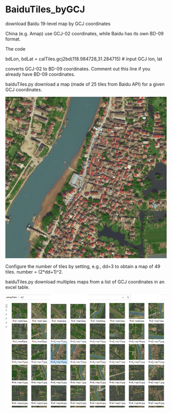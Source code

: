# BaiduTiles_byGCJ
download Baidu 19-level map by GCJ coordinates

China (e.g. Amap) use GCJ-02 coordinates, while Baidu has its own BD-09 format. 

The code

bdLon, bdLat = calTiles.gcj2bd(118.984728,31.284715)  # input GCJ lon, lat

converts  GCJ-02 to BD-09 coordinates. Comment out this line if you already have BD-09 coordinates.


baiduTiles.py download a map (made of 25 tiles from Baidu API) for a given GCJ coordinates.

![image](final_map18.jpg)

Configure the number of tiles by setting, e.g., dd=3  to obtain a map of 49 tiles. number = (2*dd+1)^2.



baiduTiles.py download multiples maps from a list of GCJ coordinates in an excel table.

![image](folder.png)
